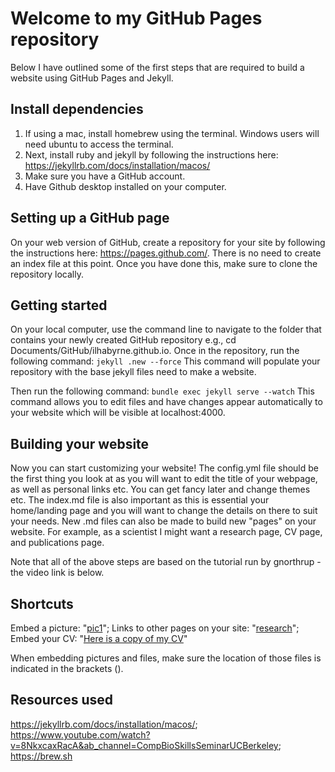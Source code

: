 # Welcome to my GitHub Pages repository

Below I have outlined some of the first steps that are required to build a website using GitHub Pages and Jekyll.

## Install dependencies
1. If using a mac, install homebrew using the terminal. Windows users will need ubuntu to access the terminal.
2. Next, install ruby and jekyll by following the instructions here: https://jekyllrb.com/docs/installation/macos/
3. Make sure you have a GitHub account. 
4. Have Github desktop installed on your computer.

## Setting up a GitHub page
On your web version of GitHub, create a repository for your site by following the instructions here: https://pages.github.com/. There is no need to create an index file at this point. Once you have done this, make sure to clone the repository locally.

## Getting started
On your local computer, use the command line to navigate to the folder that contains your newly created GitHub repository e.g., cd Documents/GitHub/ilhabyrne.github.io. Once in the repository, run the following command:
`jekyll .new --force`
This command will populate your repository with the base jekyll files need to make a website.

Then run the following command:
`bundle exec jekyll serve --watch`
This command allows you to edit files and have changes appear automatically to your website which will be visible at localhost:4000. 

## Building your website
Now you can start customizing your website! The config.yml file should be the first thing you look at as you will want to edit the title of your webpage, as well as personal links etc. You can get fancy later and change themes etc. The index.md file is also important as this is essential your home/landing page and you will want to change the details on there to suit your needs. New .md files can also be made to build new "pages" on your website. For example, as a scientist I might want a research page, CV page, and publications page. 



Note that all of the above steps are based on the tutorial run by gnorthrup - the video link is below. 

## Shortcuts
Embed a picture: "[pic1](/pic1.jpg)";
Links to other pages on your site: "[research](/research/)";
Embed your CV: "[Here is a copy of my CV](/files/CV.pdf)"

When embedding pictures and files, make sure the location of those files is indicated in the brackets (). 


## Resources used
https://jekyllrb.com/docs/installation/macos/;
https://www.youtube.com/watch?v=8NkxcaxRacA&ab_channel=CompBioSkillsSeminarUCBerkeley;
https://brew.sh

